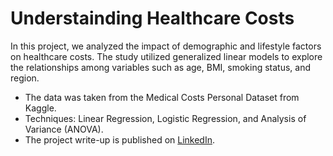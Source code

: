 # Understainding Healthcare Costs
In this project, we analyzed the impact of demographic and lifestyle factors on healthcare costs. The study utilized generalized linear models to explore the relationships among variables such as age, BMI, smoking status, and region.
- The data was taken from the Medical Costs Personal Dataset from Kaggle.
- Techniques: Linear Regression, Logistic Regression, and Analysis of Variance (ANOVA). 
- The project write-up is published on [LinkedIn](https://www.linkedin.com/in/gaelmotahernandez/details/projects/1731117659564/single-media-viewer/?profileId=ACoAAD0sr1oBRU-g7rHenPy0sFhxgU6vSvExSdU).
